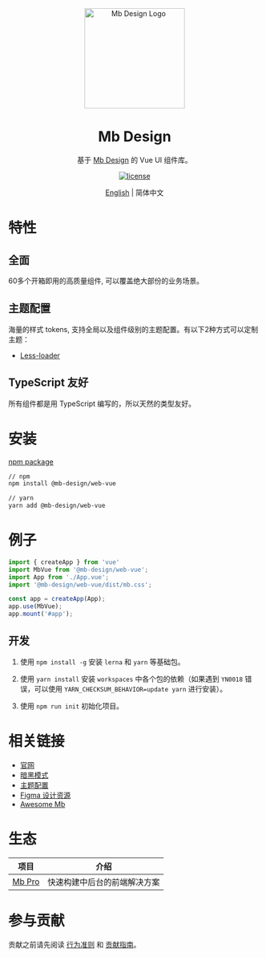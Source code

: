 <div align="center">
  <a href="https://mb.design" target="_blank">
    <img alt="Mb Design Logo" width="200" src="https://avatars.githubusercontent.com/u/64576149?s=200&v=4"/>
  </a>
</div>

<div align="center">
  <h1>Mb Design</h1>
</div>

<div align="center">

基于 [Mb Design](https://mb.design/) 的 Vue UI 组件库。

[![license](https://img.shields.io/badge/license-MIT-blue.svg)](https://github.com/mb-design/mb-design-vue/blob/main/LICENSE)

</div>

<div align="center">

[English](./README.md) | 简体中文

</div>

# 特性

## 全面

60多个开箱即用的高质量组件, 可以覆盖绝大部份的业务场景。

## 主题配置

海量的样式 tokens, 支持全局以及组件级别的主题配置。有以下2种方式可以定制主题：

* [Less-loader](https://mb.design/vue/docs/theme)

## TypeScript 友好

所有组件都是用 TypeScript 编写的，所以天然的类型友好。

# 安装

[npm package](https://www.npmjs.com/package/@mb-design/web-vue)

```bash
// npm
npm install @mb-design/web-vue

// yarn
yarn add @mb-design/web-vue
```

# 例子

```typescript
import { createApp } from 'vue'
import MbVue from '@mb-design/web-vue';
import App from './App.vue';
import '@mb-design/web-vue/dist/mb.css';

const app = createApp(App);
app.use(MbVue);
app.mount('#app');
```

## 开发

1. 使用 `npm install -g` 安装 `lerna` 和 `yarn` 等基础包。

2. 使用 `yarn install` 安装 `workspaces` 中各个包的依赖（如果遇到 `YN0018` 错误，可以使用 `YARN_CHECKSUM_BEHAVIOR=update yarn` 进行安装）。

3. 使用 `npm run init` 初始化项目。


# 相关链接

* [官网](https://mb.design/)
* [暗黑模式](https://mb.design/vue/docs/dark)
* [主题配置](https://mb.design/vue/docs/theme)
* [Figma 设计资源](https://www.figma.com/file/FVu1DydEeXvJqXrkOb90Oi/MbDesign%E7%BB%84%E4%BB%B6%E8%AE%BE%E8%AE%A1_2.0?node-id=5472%3A308)
* [Awesome Mb](https://github.com/mb-design/awesome-mb)

# 生态

| 项目               | 介绍                                             |
| --------------------- | ------------------------------------------------------- |
| [Mb Pro] | 快速构建中后台的前端解决方案 |

[Mb Pro]: https://mb.design/pro/

# 参与贡献

贡献之前请先阅读 [行为准则](./CODE_OF_CONDUCT.md) 和 [贡献指南](./CONTRIBUTING.zh-CN.md)。

<!-- 感谢所有为 MbDesign 做过贡献的人! -->

<!-- <a href="https://github.com/mb-design/mb-design-vue/graphs/contributors"><img src="https://contrib.rocks/image?repo=mb-design/mb-design-vue" /></a> -->

<!-- # License

[MIT 协议](./LICENSE) -->

